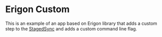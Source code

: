 # Erigon Custom

This is an example of an app based on Erigon library that adds a custom
step to the [StagedSync](../../eth/stagedsync) and adds a custom command line
flag.
